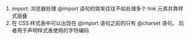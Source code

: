 1. import: 浏览器处理 @import 语句的效率往往不如处理多个 link 元素并靠样式层叠
2. 在 CSS 样式表中可以出现在 @import 语句之前的只有 @charset 语句。 后者用于声明样式表使用的字符编码
